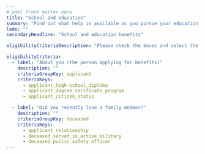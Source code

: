 ```yaml
---
# yaml front matter here
title: "School and education"
summary: "Find out what help is available as you pursue your education, including loans, grants, and guidance."
lede: ""
secondaryHeadline: "School and education benefits"

eligibilityCriteriaDescription: "Please check the boxes and select the options that best describe your situation. Answer as many questions as possible for the most accurate results."

eligibilityCriteria:
  - label: "About you (the person applying for benefits)"
    description: ""
    criteriaGroupKey: applicant
    criteriaKeys:
      - applicant_high-school_diploma
      - applicant_degree_cerificate_program
      - applicant_citizen_status

  - label: "Did you recently lose a family member?"
    description: ""
    criteriaGroupKey: deceased
    criteriaKeys:
      - applicant_relationship
      - deceased_served_in_active_military
      - deceased_public_safety_officer
---
```

